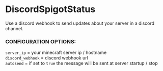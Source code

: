 # DiscordSpigotStatus

Use a discord webhook to send updates about your server in a discord channel.

### CONFIGURATION OPTIONS:
``server_ip`` = your minecraft server ip / hostname   
``discord_webhook`` = discord webhook url   
``autosend`` = if set to ``true`` the message will be sent at server startup / stop
